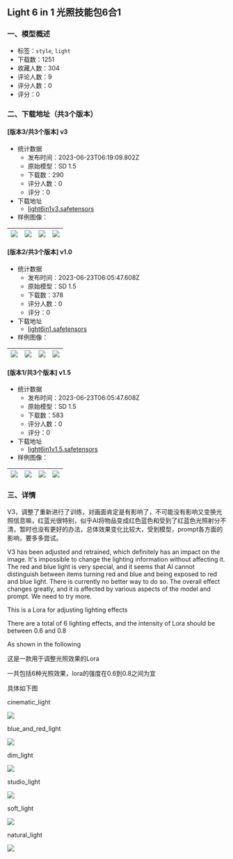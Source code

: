## Light 6 in 1 光照技能包6合1
### 一、模型概述

- 标签：`style`, `light`
- 下载数：1251
- 收藏人数：304
- 评论人数：9
- 评分人数：0
- 评分：0

### 二、下载地址（共3个版本）

#### [版本3/共3个版本] v3

- 统计数据
  - 发布时间：2023-06-23T06:19:09.802Z
  - 原始模型：SD 1.5
  - 下载数：290
  - 评分人数：0
  - 评分：0
- 下载地址
  - [light6in1v3.safetensors](https://civitai.com/api/download/models/102044)
- 样例图像：

| <img src="https://image.civitai.com/xG1nkqKTMzGDvpLrqFT7WA/b2e10114-4c1e-4062-84e7-a64710003c47/width=450/1253153.jpeg" /> | <img src="https://image.civitai.com/xG1nkqKTMzGDvpLrqFT7WA/27442c15-661b-4b85-aa4a-5b9c5f3cc6c3/width=450/1253241.jpeg" /> | <img src="https://image.civitai.com/xG1nkqKTMzGDvpLrqFT7WA/4248f6b8-74cc-47cb-a72d-3873df790387/width=450/1253151.jpeg" /> | <img src="https://image.civitai.com/xG1nkqKTMzGDvpLrqFT7WA/cb1a6e1c-b396-4f12-b8f6-a9b4abc95b0c/width=450/1253162.jpeg" /> |
| ---- | ---- | ---- | ---- |

#### [版本2/共3个版本] v1.0

- 统计数据
  - 发布时间：2023-06-23T06:05:47.608Z
  - 原始模型：SD 1.5
  - 下载数：378
  - 评分人数：0
  - 评分：0
- 下载地址
  - [light6in1.safetensors](https://civitai.com/api/download/models/55791)
- 样例图像：

| <img src="https://image.civitai.com/xG1nkqKTMzGDvpLrqFT7WA/16328e9a-bcd2-41c6-8566-73fa496b1b00/width=450/604551.jpeg" /> | <img src="https://image.civitai.com/xG1nkqKTMzGDvpLrqFT7WA/857d8217-c07d-4cc3-24ba-20ce8937a200/width=450/611327.jpeg" /> | <img src="https://image.civitai.com/xG1nkqKTMzGDvpLrqFT7WA/8a960145-13ff-4ea0-be95-c3e9dd128400/width=450/611328.jpeg" /> | <img src="https://image.civitai.com/xG1nkqKTMzGDvpLrqFT7WA/a2f34991-3bb9-42fc-affb-f6a73ea63f00/width=450/611321.jpeg" /> |
| ---- | ---- | ---- | ---- |

#### [版本1/共3个版本] v1.5

- 统计数据
  - 发布时间：2023-06-23T06:05:47.608Z
  - 原始模型：SD 1.5
  - 下载数：583
  - 评分人数：0
  - 评分：0
- 下载地址
  - [light6in1v1.5.safetensors](https://civitai.com/api/download/models/56418)
- 样例图像：

| <img src="https://image.civitai.com/xG1nkqKTMzGDvpLrqFT7WA/82f675fb-3de7-44c3-f04f-b22c9e4d1a00/width=450/611266.jpeg" /> | <img src="https://image.civitai.com/xG1nkqKTMzGDvpLrqFT7WA/6ee0ddd3-4ecc-4488-a529-71ca4ea34b00/width=450/612199.jpeg" /> | <img src="https://image.civitai.com/xG1nkqKTMzGDvpLrqFT7WA/8c59f6fd-339c-4793-cb56-0f53b8b14d00/width=450/611271.jpeg" /> | <img src="https://image.civitai.com/xG1nkqKTMzGDvpLrqFT7WA/eb5c3f2e-a192-4623-9a84-0b6c754fde00/width=450/612198.jpeg" /> |
| ---- | ---- | ---- | ---- |


### 三、详情
<p>V3，调整了重新进行了训练，对画面肯定是有影响了，不可能没有影响又变换光照信息嘛，红蓝光很特别，似乎AI将物品变成红色蓝色和受到了红蓝色光照射分不清，暂时也没有更好的办法，总体效果变化比较大，受到模型，prompt各方面的影响，要多多尝试。</p><p>V3 has been adjusted and retrained, which definitely has an impact on the image. It's impossible to change the lighting information without affecting it. The red and blue light is very special, and it seems that AI cannot distinguish between items turning red and blue and being exposed to red and blue light. There is currently no better way to do so. The overall effect changes greatly, and it is affected by various aspects of the model and prompt. We need to try more.</p><p></p><p></p><p></p><p>This is a Lora for adjusting lighting effects</p><p>There are a total of 6 lighting effects, and the intensity of Lora should be between 0.6 and 0.8</p><p>As shown in the following</p><p>这是一款用于调整光照效果的Lora</p><p>一共包括6种光照效果，lora的强度在0.6到0.8之间为宜</p><p>具体如下图</p><p>cinematic_light</p><p><img src="https://imagecache.civitai.com/xG1nkqKTMzGDvpLrqFT7WA/15d26e95-3600-49af-28d8-e957c0e31200/width=525/15d26e95-3600-49af-28d8-e957c0e31200.jpeg" /></p><p></p><p>blue_and_red_light</p><p><img src="https://imagecache.civitai.com/xG1nkqKTMzGDvpLrqFT7WA/411e297c-9180-4134-a1b3-13ea33734100/width=525/411e297c-9180-4134-a1b3-13ea33734100.jpeg" /></p><p></p><p>dim_light</p><p><img src="https://imagecache.civitai.com/xG1nkqKTMzGDvpLrqFT7WA/3aec9d30-12aa-4e7f-2bf7-78c939301e00/width=525/3aec9d30-12aa-4e7f-2bf7-78c939301e00.jpeg" /></p><p></p><p>studio_light</p><p><img src="https://imagecache.civitai.com/xG1nkqKTMzGDvpLrqFT7WA/c44dde61-42e0-4b7e-6562-44f0437b6300/width=525/c44dde61-42e0-4b7e-6562-44f0437b6300.jpeg" /></p><p></p><p>soft_light</p><p><img src="https://imagecache.civitai.com/xG1nkqKTMzGDvpLrqFT7WA/eac1e9d7-6d38-4423-7cb0-cda921050d00/width=525/eac1e9d7-6d38-4423-7cb0-cda921050d00.jpeg" /></p><p></p><p>natural_light</p><p><img src="https://imagecache.civitai.com/xG1nkqKTMzGDvpLrqFT7WA/cef7544f-a0fd-4e6a-4f09-87ca58509900/width=525/cef7544f-a0fd-4e6a-4f09-87ca58509900.jpeg" /></p>